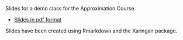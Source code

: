 Slides for a demo class for the Approximation Course.

- [Slides in pdf format](https://github.com/bcadenato/ie-demo/blob/main/demo-approximation.pdf)

Slides have been created using Rmarkdown and the Xaringan package.
